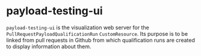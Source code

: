 payload-testing-ui
==================

`payload-testing-ui` is the visualization web server for the
`PullRequestPayloadQualificationRun` `CustomResource`.  Its purpose is to be
linked from pull requests in Github from which qualification runs are created to
display information about them.
